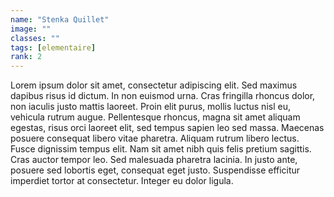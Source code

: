 ```yaml
---
name: "Stenka Quillet"
image: ""
classes: ""
tags: [elementaire]
rank: 2
---
```


Lorem ipsum dolor sit amet, consectetur adipiscing elit. Sed maximus dapibus risus id dictum. In non euismod urna. Cras fringilla rhoncus dolor, non iaculis justo mattis laoreet. Proin elit purus, mollis luctus nisl eu, vehicula rutrum augue. Pellentesque rhoncus, magna sit amet aliquam egestas, risus orci laoreet elit, sed tempus sapien leo sed massa. Maecenas posuere consequat libero vitae pharetra. Aliquam rutrum libero lectus. Fusce dignissim tempus elit. Nam sit amet nibh quis felis pretium sagittis. Cras auctor tempor leo. Sed malesuada pharetra lacinia. In justo ante, posuere sed lobortis eget, consequat eget justo. Suspendisse efficitur imperdiet tortor at consectetur. Integer eu dolor ligula.